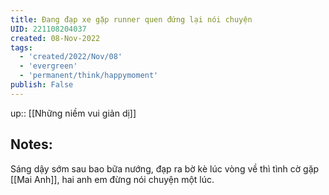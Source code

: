 ```yaml
---
title: Đang đạp xe gặp runner quen đứng lại nói chuyện
UID: 221108204037
created: 08-Nov-2022
tags:
  - 'created/2022/Nov/08'
  - 'evergreen'
  - 'permanent/think/happymoment'
publish: False
---
```

up:: [[Những niềm vui giản dị]]
## Notes:
Sáng dậy sớm sau bao bữa nướng, đạp ra bờ kè lúc vòng về thì tình cờ gặp [[Mai Anh]], hai anh em đừng nói chuyện một lúc.
